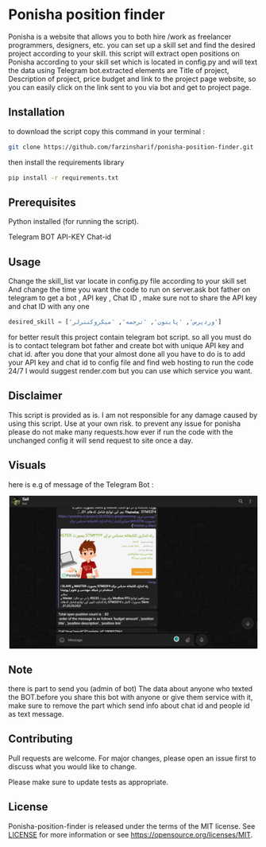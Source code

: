 # Ponisha position finder

Ponisha is a website that allows you to both hire /work as freelancer programmers, designers, etc.
you can set up a skill set and find the desired project according to your skill. this script will extract open positions on Ponisha according to your skill set which is located in config.py and will text the data using Telegram bot.extracted elements are Title of project, Description of project, price budget and link to the project page website, so you can easily click on the link sent to you via bot and get to project page. 

## Installation

to download the script copy this command in your terminal :

```bash
git clone https://github.com/farzinsharif/ponisha-position-finder.git
```
then install the requirements library
```bash
pip install -r requirements.txt
```
## Prerequisites
Python installed (for running the script).

Telegram BOT API-KEY Chat-id
## Usage
Change the skill_list var locate in config.py file according to your skill set And change the time you want the code to run on server.ask bot father on telegram to get a bot , API key , Chat ID , make sure not to share the API key and chat ID with any one
```python
desired_skill = ['وردپرس', 'پایتون', 'ترجمه', 'میکروکنترلر']
```
for better result this project contain telegram bot script. so all you must do is to contact telegram bot father and create bot with unique API key and chat id. after you done that your almost done all you have to do is to add your API key and chat id to config file and find web hosting to run the code 24/7
I would suggest render.com but you can use which service you want.
## Disclaimer
This script is provided as is. I am not responsible for any damage caused by using this script. Use at your own risk.
to prevent any issue for ponisha please do not make many requests.how ever if run the code with the unchanged config it will send request to site once a day.

## Visuals
here is e.g of message of the Telegram Bot :

<img src="./Image/Bot-Message.png" width="500" style="display: block; margin-left: auto; margin-right: auto;"> 

## Note 
there is part to send you (admin of bot) The data about anyone who texted the BOT.before you share this bot with anyone or give them service with it, make sure to remove the part which send info about chat id and people id as text message.
## Contributing

Pull requests are welcome. For major changes, please open an issue first
to discuss what you would like to change.

Please make sure to update tests as appropriate.

## License

Ponisha-position-finder is released under the terms of the MIT license. See [LICENSE](LICENSE.md) for more
information or see https://opensource.org/licenses/MIT.
